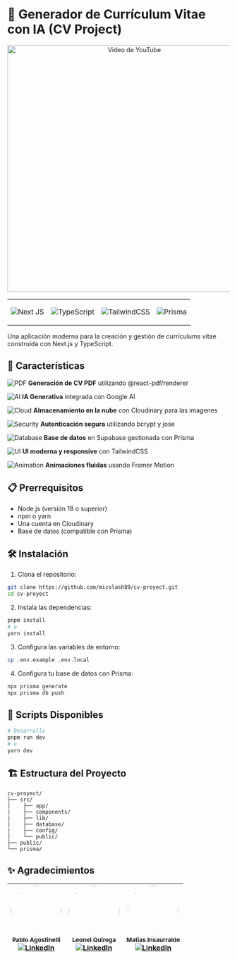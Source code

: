 # 📄 Generador de Currículum Vitae con IA (CV Project) 


<div align="center">
  <a href="https://www.youtube.com/watch?v=TCgPQM7Vqeg" target="_blank">
    <img src="https://img.youtube.com/vi/TCgPQM7Vqeg/0.jpg" alt="Video de YouTube" width="560">
  </a>
</div>

<div align="center" >
<table border="0">
<tr>
<td>

![Next JS](https://img.shields.io/badge/-Next_JS-black?style=for-the-badge&logoColor=white&logo=nextdotjs&color=000000)

</td>
<td>
  
![TypeScript](https://img.shields.io/badge/typescript-%23007ACC.svg?style=for-the-badge&logo=typescript&logoColor=white)

</td>
<td>
  
![TailwindCSS](https://img.shields.io/badge/tailwindcss-%2338B2AC.svg?style=for-the-badge&logo=tailwind-css&logoColor=white)

</td>
<td>
  
![Prisma](https://img.shields.io/badge/Prisma-3982CE?style=for-the-badge&logo=Prisma&logoColor=white)

</td>
</tr>
</table>
</div>



Una aplicación moderna para la creación y gestión de currículums vitae construida con Next.js y TypeScript.

## 🚀 Características

![PDF](https://img.shields.io/badge/-PDF-red?style=flat-square&logo=adobe-acrobat-reader) **Generación de CV PDF** utilizando @react-pdf/renderer

![AI](https://img.shields.io/badge/-AI-fbbc05?style=flat-square&logo=google) **IA Generativa** integrada con Google AI

![Cloud](https://img.shields.io/badge/-Cloud-4285F4?style=flat-square&logo=cloudinary) **Almacenamiento en la nube** con Cloudinary para las imagenes

![Security](https://img.shields.io/badge/-Security-276DC3?style=flat-square&logo=auth0) **Autenticación segura** utilizando bcrypt y jose

![Database](https://img.shields.io/badge/-Database-2D3748?style=flat-square&logo=prisma) **Base de datos** en Supabase gestionada con Prisma

![UI](https://img.shields.io/badge/tailwindcss-0F172A?&logo=tailwindcss) **UI moderna y responsive** con TailwindCSS

![Animation](https://img.shields.io/badge/-Animation-0055FF?style=flat-square&logo=framer) **Animaciones fluidas** usando Framer Motion

## 📋 Prerrequisitos

- Node.js (versión 18 o superior)
- npm o yarn
- Una cuenta en Cloudinary
- Base de datos (compatible con Prisma)

## 🛠️ Instalación

1. Clona el repositorio:
```bash
git clone https://github.com/micolash89/cv-proyect.git
cd cv-proyect
```

2. Instala las dependencias:
```bash
pnpm install
# o
yarn install
```

3. Configura las variables de entorno:
```bash
cp .env.example .env.local
```

4. Configura tu base de datos con Prisma:
```bash
npx prisma generate
npx prisma db push
```

## 🚀 Scripts Disponibles

```bash
# Desarrollo
pnpm run dev
# o
yarn dev
```

## 🏗️ Estructura del Proyecto

```
cv-proyect/
├── src/
|    ├── app/
|    ├── components/
|    ├── lib/
|    ├── database/
|    ├── config/
|    └── public/
├── public/
└── prisma/
```

## ✨ Agradecimientos

| [<img style="border-radius: 50%;" src="https://avatars.githubusercontent.com/u/127222464?v=4" width=115><br><sub>Pablo Agostinelli</sub>](https://github.com/PabloMartinAgostinelli) <br> [![LinkedIn](https://img.shields.io/badge/LinkedIn-%230077B5.svg?logo=linkedin&logoColor=white)](https://www.linkedin.com/in/pablo-agostinelli/)  | [<img style="border-radius: 50%;" src="https://avatars.githubusercontent.com/u/127248902?v=4" width=115><br><sub>Leonel Quiroga</sub>](https://github.com/leonelquiroga10) <br> [![LinkedIn](https://img.shields.io/badge/LinkedIn-%230077B5.svg?logo=linkedin&logoColor=white)](https://www.linkedin.com/in/leonel-quiroga-459069274/) | [<img style="border-radius: 50%;" src="https://avatars.githubusercontent.com/u/127250022?v=4" width=115><br><sub>Matias Insaurralde</sub>](https://github.com/Mat-Insaurralde) <br> [![LinkedIn](https://img.shields.io/badge/LinkedIn-%230077B5.svg?logo=linkedin&logoColor=white)](https://www.linkedin.com/in/mat-insaurralde/)| 
|:----------------------------------------------------------------------------------------------------------------------------------------------------------------------------------------------------------------------------------------------------------------------------------------------: | :--------------------------------------------------------------------------------------------------------------------------------------------------------------------------------------------------------------------------------------------------------------------------------------------------------------: | :--------------------------------------------------------------------------------------------------------------------------------------------------------------------------------------------------------------------------------------------------------------------------------------------------------------: |
